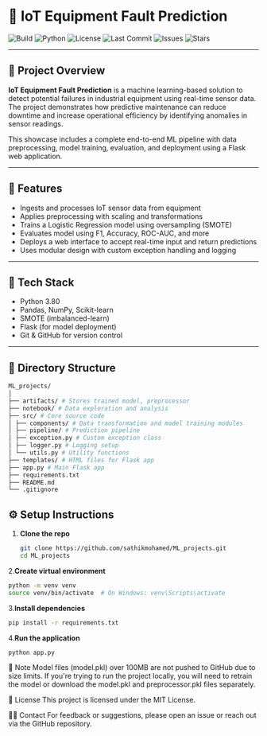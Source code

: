 # 🔧 IoT Equipment Fault Prediction

![Build](https://img.shields.io/badge/build-passing-brightgreen)
![Python](https://img.shields.io/badge/python-3.80-blue)
![License](https://img.shields.io/badge/license-MIT-green.svg)
![Last Commit](https://img.shields.io/github/last-commit/sathikmohamed/ML_projects)
![Issues](https://img.shields.io/github/issues/sathikmohamed/ML_projects)
![Stars](https://img.shields.io/github/stars/sathikmohamed/ML_projects?style=social)

---

## 📌 Project Overview

**IoT Equipment Fault Prediction** is a machine learning-based solution to detect potential failures in industrial equipment using real-time sensor data. The project demonstrates how predictive maintenance can reduce downtime and increase operational efficiency by identifying anomalies in sensor readings.

This showcase includes a complete end-to-end ML pipeline with data preprocessing, model training, evaluation, and deployment using a Flask web application.

---

## 🚀 Features

- Ingests and processes IoT sensor data from equipment
- Applies preprocessing with scaling and transformations
- Trains a Logistic Regression model using oversampling (SMOTE)
- Evaluates model using F1, Accuracy, ROC-AUC, and more
- Deploys a web interface to accept real-time input and return predictions
- Uses modular design with custom exception handling and logging

---

## 🧠 Tech Stack

- Python 3.80
- Pandas, NumPy, Scikit-learn
- SMOTE (imbalanced-learn)
- Flask (for model deployment)
- Git & GitHub for version control

---

## 📁 Directory Structure
 ```bash
ML_projects/
│
├── artifacts/ # Stores trained model, preprocessor
├── notebook/ # Data exploration and analysis
├── src/ # Core source code
│ ├── components/ # Data transformation and model training modules
│ ├── pipeline/ # Prediction pipeline
│ ├── exception.py # Custom exception class
│ ├── logger.py # Logging setup
│ └── utils.py # Utility functions
├── templates/ # HTML files for Flask app
├── app.py # Main Flask app
├── requirements.txt
├── README.md
└── .gitignore
 ```


## ⚙️ Setup Instructions

1. **Clone the repo**

   ```bash
   git clone https://github.com/sathikmohamed/ML_projects.git
   cd ML_projects
    ```
   
2.**Create virtual environment**

```bash
python -m venv venv
source venv/bin/activate  # On Windows: venv\Scripts\activate
```
3.**Install dependencies**

```bash
pip install -r requirements.txt
```

4.**Run the application**
```bash
python app.py
```
📌 Note
Model files (model.pkl) over 100MB are not pushed to GitHub due to size limits. If you're trying to run the project locally, you will need to retrain the model or download the model.pkl and preprocessor.pkl files separately.

📜 License
This project is licensed under the MIT License.

🙋‍♂️ Contact
For feedback or suggestions, please open an issue or reach out via the GitHub repository.

